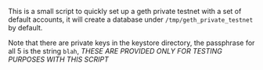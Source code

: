 This is a small script to quickly set up a geth private testnet with a set of
default accounts, it will create a database under `/tmp/geth_private_testnet` by
default.

Note that there are private keys in the keystore directory, the passphrase for
all 5 is the string `blah`, *THESE ARE PROVIDED ONLY FOR TESTING PURPOSES WITH
THIS SCRIPT*
